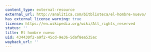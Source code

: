 ```yaml
---
content_type: external-resource
external_url: http://analitica.com/bitblioteca/el-hombre-nuevo/
has_external_license_warning: true
license: https://en.wikipedia.org/wiki/All_rights_reserved
status: ''
title: El hombre nuevo
uid: 434430f2-a9f2-45cd-9e36-5daf8ea535ac
wayback_url: ''
---
```

